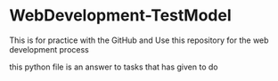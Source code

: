 # WebDevelopment-TestModel
This is for practice with the GitHub and Use this repository for the web development process


this python file is an answer to tasks that has given to do
